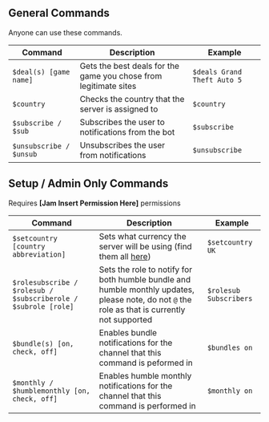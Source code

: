 ## General Commands
Anyone can use these commands.

| Command | Description |Example
| --- | --- | ---|
|`$deal(s) [game name]`|Gets the best deals for the game you chose from legitimate sites|`$deals Grand Theft Auto 5`|
|`$country`|Checks the country that the server is assigned to|`$country`|
|`$subscribe / $sub`|Subscribes the user to notifications from the bot|`$subscribe`|
|`$unsubscribe / $unsub`|Unsubscribes the user from notifications|`$unsubscribe`|

## Setup / Admin Only Commands
Requires  **[Jam Insert Permission Here]** permissions

| Command | Description |Example
| --- | --- | ---|
| `$setcountry [country abbreviation]`|Sets what currency the server will be using (find them all <a href="http://sustainablesources.com/resources/country-abbreviations/" target="_blank">here</a>) |`$setcountry UK`|
|`$rolesubscribe / $rolesub / $subscriberole / $subrole [role]`|Sets the role to notify for both humble bundle and humble monthly updates, please note, do not `@` the role as that is currently not supported|`$rolesub Subscribers`|
|`$bundle(s) [on, check, off]`|Enables bundle notifications for the channel that this command is peformed in|`$bundles on`|
|`$monthly / $humblemonthly [on, check, off]`|Enables humble monthly notifications for the channel that this command is performed in|`$monthly on`|
